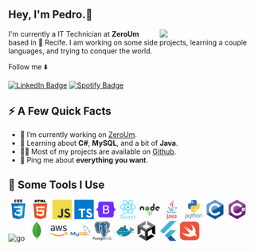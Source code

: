 <h2>Hey, I'm Pedro.👋</h2>
<img align='right' src='https://user-images.githubusercontent.com/121258650/236836147-86e50b04-cec8-4a05-aec6-f0694bc9acfb.png' width='200'>
<p>I'm currently a IT Technician at <strong>ZeroUm</a></strong> based in 🌅 Recife. I am working on some side projects, learning a couple languages, and trying to conquer the world.</p>
<p> Follow me ⬇️</p>
<p><a href="https://www.linkedin.com/in/pedroborges-dev/"><img src="https://img.shields.io/badge/-@pedroborges-0077B5?style=flat-square&amp;labelColor=0077B5&amp;logo=LinkedIn&amp;link=https://www.linkedin.com/in/pedroborges-dev/" alt="LinkedIn Badge"></a>
<a href="https://www.instagram.com/pedroxborges/"><img src="https://img.shields.io/badge/-@PedroxBorges-1ED760?style=flat-square&amp;labelColor=1ED760&amp;logo=Instagram&amp;link=https://www.instagram.com/pedroxborges/" alt="Spotify Badge"></a>
</p>
<h2>⚡️ A Few Quick Facts</h2>
<ul>
<li>🔭 I’m currently working on <a href="https://www.linkedin.com/company/bytef0rge/">ZeroUm</a>.</li>
<li>🧐 Learning about <strong>C#</strong>, <strong>MySQL</strong>, and a bit of <strong>Java</strong>.</li>
<li>👨‍💻 Most of my projects are available on <a href="https://github.com/pedrokromero">Github</a>.</li>
<li>💬 Ping me about <strong>everything you want</strong>.</li>
</ul>
<h2>🚀 Some Tools I Use</h2>

<p align="left">
<img src="https://raw.githubusercontent.com/devicons/devicon/master/icons/css3/css3-original-wordmark.svg" alt="css3" width="40" height="40" />
<img src="https://raw.githubusercontent.com/devicons/devicon/master/icons/html5/html5-original-wordmark.svg" alt="html5" width="40" height="40"/>
<img src="https://raw.githubusercontent.com/devicons/devicon/master/icons/javascript/javascript-original.svg" alt="javascript" width="40" height="40" />  
<img src="https://raw.githubusercontent.com/devicons/devicon/master/icons/typescript/typescript-original.svg" alt="typescript" width="40" height="40" />  
<img src="https://raw.githubusercontent.com/devicons/devicon/master/icons/bootstrap/bootstrap-plain.svg" alt="bootstrap" width="40" height="40" />
<img src="https://raw.githubusercontent.com/devicons/devicon/master/icons/react/react-original-wordmark.svg" alt="react" width="40" height="40" />
<img src="https://raw.githubusercontent.com/devicons/devicon/master/icons/nodejs/nodejs-original-wordmark.svg" alt="nodejs" width="40" height="40" />
<img src="https://raw.githubusercontent.com/devicons/devicon/master/icons/java/java-original-wordmark.svg" alt="java" width="40" height="40" />
<img src="https://raw.githubusercontent.com/devicons/devicon/master/icons/python/python-original-wordmark.svg" alt="python" width="40" height="40" />
<img src="https://raw.githubusercontent.com/devicons/devicon/master/icons/c/c-original.svg" alt="c" width="40" height="40"/>
<img src="https://github.com/devicons/devicon/blob/master/icons/csharp/csharp-original.svg" alt="C#"  width="40" height="40" />
<img src="https://cdn.jsdelivr.net/gh/devicons/devicon/icons/go/go-original.svg" alt="go" width="40" height="40" />  
<img src="https://raw.githubusercontent.com/devicons/devicon/master/icons/mongodb/mongodb-original.svg" alt="mongodb" width="40" height="40" />
<img src="https://raw.githubusercontent.com/github/explore/80688e429a7d4ef2fca1e82350fe8e3517d3494d/topics/aws/aws.png" alt="aws" width="40" height="40" />
<img src="https://raw.githubusercontent.com/devicons/devicon/master/icons/mysql/mysql-original-wordmark.svg" alt="mysql" width="40" height="40" />
<img src="https://github.com/devicons/devicon/blob/master/icons/postgresql/postgresql-original-wordmark.svg" alt="postgresql" width="40" height="40" />
<img src="https://raw.githubusercontent.com/devicons/devicon/master/icons/docker/docker-original.svg" alt="docker" width="40" height="40" />
<img src="https://github.com/devicons/devicon/blob/master/icons/unity/unity-original.svg" alt= "unity" width="40" height="40" />  
<img src="https://github.com/devicons/devicon/blob/master/icons/flutter/flutter-original.svg" alt ="flutter" width="40" height="40" />
<img src="https://github.com/devicons/devicon/blob/master/icons/swift/swift-original.svg" alt= "swift" width="40" height="40" />
</p>

